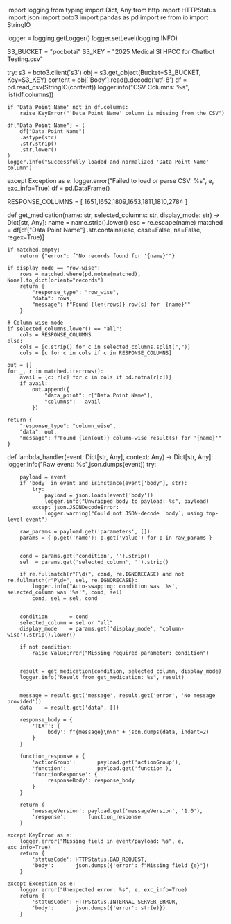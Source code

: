 import logging
from typing import Dict, Any
from http import HTTPStatus
import json
import boto3
import pandas as pd
import re
from io import StringIO

logger = logging.getLogger()
logger.setLevel(logging.INFO)

S3_BUCKET = "pocbotai"
S3_KEY    = "2025 Medical SI HPCC for Chatbot Testing.csv"

try:
    s3 = boto3.client('s3')
    obj = s3.get_object(Bucket=S3_BUCKET, Key=S3_KEY)
    content = obj['Body'].read().decode('utf-8')
    df = pd.read_csv(StringIO(content))
    logger.info("CSV Columns: %s", list(df.columns))

    if 'Data Point Name' not in df.columns:
        raise KeyError("'Data Point Name' column is missing from the CSV")

    df["Data Point Name"] = (
        df["Data Point Name"]
        .astype(str)
        .str.strip()
        .str.lower()
    )
    logger.info("Successfully loaded and normalized 'Data Point Name' column")

except Exception as e:
    logger.error("Failed to load or parse CSV: %s", e, exc_info=True)
    df = pd.DataFrame()


RESPONSE_COLUMNS = [
    1651,1652,1809,1653,1811,1810,2784
]

def get_medication(name: str, selected_columns: str, display_mode: str) -> Dict[str, Any]:
    name = name.strip().lower()
    esc = re.escape(name)
    matched = df[df["Data Point Name"]
                 .str.contains(esc, case=False, na=False, regex=True)]

    if matched.empty:
        return {"error": f"No records found for '{name}'"}

    if display_mode == "row-wise":
        rows = matched.where(pd.notna(matched), None).to_dict(orient="records")
        return {
            "response_type": "row_wise",
            "data": rows,
            "message": f"Found {len(rows)} row(s) for '{name}'"
        }

    # Column-wise mode
    if selected_columns.lower() == "all":
        cols = RESPONSE_COLUMNS
    else:
        cols = [c.strip() for c in selected_columns.split(",")]
        cols = [c for c in cols if c in RESPONSE_COLUMNS]

    out = []
    for _, r in matched.iterrows():
        avail = {c: r[c] for c in cols if pd.notna(r[c])}
        if avail:
            out.append({
                "data_point": r["Data Point Name"],
                "columns":   avail
            })

    return {
        "response_type": "column_wise",
        "data": out,
        "message": f"Found {len(out)} column-wise result(s) for '{name}'"
    }

def lambda_handler(event: Dict[str, Any], context: Any) -> Dict[str, Any]:
    logger.info("Raw event: %s",json.dumps(event))
    try:
 
        payload = event
        if 'body' in event and isinstance(event['body'], str):
            try:
                payload = json.loads(event['body'])
                logger.info("Unwrapped body to payload: %s", payload)
            except json.JSONDecodeError:
                logger.warning("Could not JSON-decode `body`; using top-level event")

        raw_params = payload.get('parameters', [])
        params = { p.get('name'): p.get('value') for p in raw_params }


        cond = params.get('condition', '').strip()
        sel  = params.get('selected_column', '').strip()

        if re.fullmatch(r"P\d+", cond, re.IGNORECASE) and not re.fullmatch(r"P\d+", sel, re.IGNORECASE):
            logger.info("Auto-swapping: condition was '%s', selected_column was '%s'", cond, sel)
            cond, sel = sel, cond


        condition       = cond
        selected_column = sel or "all"
        display_mode    = params.get('display_mode', 'column-wise').strip().lower()

        if not condition:
            raise ValueError("Missing required parameter: condition")


        result = get_medication(condition, selected_column, display_mode)
        logger.info("Result from get_medication: %s", result)


        message = result.get('message', result.get('error', 'No message provided'))
        data    = result.get('data', [])

        response_body = {
            'TEXT': {
                'body': f"{message}\n\n" + json.dumps(data, indent=2)
            }
        }

        function_response = {
            'actionGroup':       payload.get('actionGroup'),
            'function':          payload.get('function'),
            'functionResponse': {
                'responseBody': response_body
            }
        }

        return {
            'messageVersion': payload.get('messageVersion', '1.0'),
            'response':       function_response
        }

    except KeyError as e:
        logger.error("Missing field in event/payload: %s", e, exc_info=True)
        return {
            'statusCode': HTTPStatus.BAD_REQUEST,
            'body':       json.dumps({'error': f"Missing field {e}"})
        }

    except Exception as e:
        logger.error("Unexpected error: %s", e, exc_info=True)
        return {
            'statusCode': HTTPStatus.INTERNAL_SERVER_ERROR,
            'body':       json.dumps({'error': str(e)})
        }
